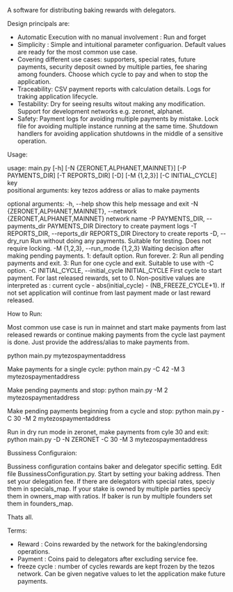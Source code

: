 A software for distributing baking rewards with delegators.

Design principals are: 

- Automatic Execution with no manual involvement : Run and forget
- Simplicity : Simple and intuitional parameter configuarion. Default values are ready for the most common use case. 
- Covering different use cases: supporters, special rates, future payments, security deposit owned by multiple parties, fee sharing among founders. Choose which cycle to pay and when to stop the application.
- Traceability: CSV payment reports with calculation details. Logs for traking application lifecycle.
- Testability: Dry for seeing results witout making any modification. Support for development networks e.g. zeronet, alphanet.
- Safety: Payment logs for avoiding multiple payments by mistake. Lock file for avoiding multiple instance running at the same time. Shutdown handlers for avoiding application shutdowns in the middle of a sensitive operation. 


Usage:

usage: main.py [-h] [-N {ZERONET,ALPHANET,MAINNET}] [-P PAYMENTS_DIR]
               [-T REPORTS_DIR] [-D] [-M {1,2,3}] [-C INITIAL_CYCLE]
               key
<br/>
positional arguments:
  key                   tezos address or alias to make payments

optional arguments:
  -h, --help            show this help message and exit
  -N {ZERONET,ALPHANET,MAINNET}, --network {ZERONET,ALPHANET,MAINNET}
                        network name
  -P PAYMENTS_DIR, --payments_dir PAYMENTS_DIR
                        Directory to create payment logs
  -T REPORTS_DIR, --reports_dir REPORTS_DIR
                        Directory to create reports
  -D, --dry_run         Run without doing any payments. Suitable for testing.
                        Does not require locking.
  -M {1,2,3}, --run_mode {1,2,3}
                        Waiting decision after making pending payments. 1:
                        default option. Run forever. 2: Run all pending
                        payments and exit. 3: Run for one cycle and exit.
                        Suitable to use with -C option.
  -C INITIAL_CYCLE, --initial_cycle INITIAL_CYCLE
                        First cycle to start payment. For last released
                        rewards, set to 0. Non-positive values are interpreted
                        as : current cycle - abs(initial_cycle) -
                        (NB_FREEZE_CYCLE+1). If not set application will
                        continue from last payment made or last reward
                        released.
                        
How to Run:

Most common use case is run in mainnet and start make payments from last released rewards or continue making payments from the cycle last payment is done. Just provide the address/alias to make payments from. 

python main.py mytezospaymentaddress

Make payments for a single cycle:
python main.py -C 42 -M 3  mytezospaymentaddress

Make pending payments and stop:
python main.py -M 2  mytezospaymentaddress

Make pending payments beginning from a cycle and stop:
python main.py -C 30 -M 2 mytezospaymentaddress

Run in dry run mode in zeronet, make payments from cyle 30 and exit:
python main.py -D -N ZERONET -C 30 -M 3 mytezospaymentaddress


Bussiness Configuraion:

Bussiness configuration contains baker and delegator specific setting. Edit file BussinessConfiguration.py. Start by setting your baking address. Then set your delegation fee. If there are delegators with special rates, speciy them in specials_map. If your stake is owned by multiple parties speciy them in owners_map with ratios. If baker is run by multiple founders set them in founders_map.

Thats all.

Terms:

- Reward : Coins rewarded by the network for the baking/endorsing operations.
- Payment : Coins paid to delegators after excluding service fee.
- freeze cycle : number of cycles rewards are kept frozen by the tezos network. Can be given negative values to let the application make future payments.


 
